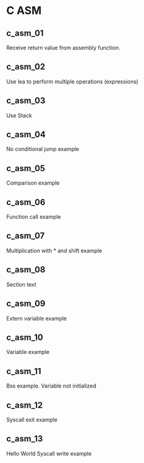 # C ASM

## c_asm_01
Receive return value from assembly function.

## c_asm_02
Use lea to perform multiple operations (expressions)

## c_asm_03
Use Stack

## c_asm_04
No conditional jump example

## c_asm_05
Comparison example

## c_asm_06
Function call example

## c_asm_07
Multiplication with * and shift example

## c_asm_08
Section text

## c_asm_09
Extern variable example

## c_asm_10
Variable example

## c_asm_11
Bss example. Variable not initialized

## c_asm_12
Syscall exit example

## c_asm_13
Hello World Syscall write example
